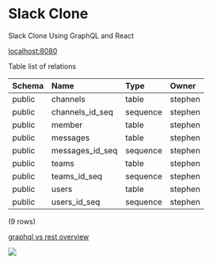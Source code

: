 # Slack Clone
Slack Clone Using GraphQL and React

[localhost:8080](http://localhost:8080/graphiql "localhost:8080")

Table list of relations
   
| Schema |      Name       |   Type   |  Owner  |
| :----  | :-------------- | :------- | :------ |
| public | channels        | table    | stephen |
| public | channels_id_seq | sequence | stephen |
| public | member          | table    | stephen |
| public | messages        | table    | stephen |
| public | messages_id_seq | sequence | stephen |
| public | teams           | table    | stephen |
| public | teams_id_seq    | sequence | stephen |
| public | users           | table    | stephen |
| public | users_id_seq    | sequence | stephen |

(9 rows)

[graphql vs rest overview](https://philsturgeon.uk/api/2017/01/24/graphql-vs-rest-overview/ "graphql vs rest overview")

![](https://raw.githubusercontent.com/theWhiteFox/slack-clone-server/master/img/Database%20ER%20Diagram.png)
